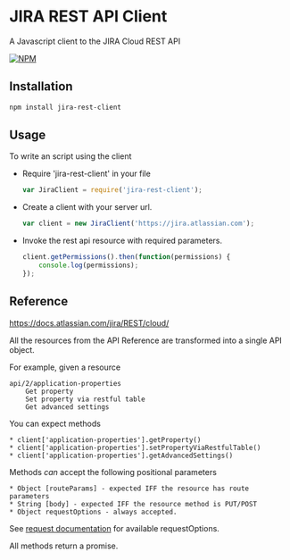 # JIRA REST API Client

A Javascript client to the JIRA Cloud REST API

[![NPM](https://nodei.co/npm/jira-rest-client.svg?downloads=true&downloadRank=true&stars=true)](https://nodei.co/npm/jira-rest-client/)

## Installation

```sh
npm install jira-rest-client
```

## Usage
To write an script using the client

  * Require 'jira-rest-client' in your file

    ```js
    var JiraClient = require('jira-rest-client');
    ```

  * Create a client with your server url.

    ```js
    var client = new JiraClient('https://jira.atlassian.com');
    ```

  * Invoke the rest api resource with required parameters.

    ```js
    client.getPermissions().then(function(permissions) {
        console.log(permissions);
    });
    ```

## Reference

https://docs.atlassian.com/jira/REST/cloud/

All the resources from the API Reference are transformed into a single API object.

For example, given a resource

    api/2/application-properties
        Get property
        Set property via restful table
        Get advanced settings

You can expect methods

    * client['application-properties'].getProperty()
    * client['application-properties'].setPropertyViaRestfulTable()
    * client['application-properties'].getAdvancedSettings()

Methods _can_ accept the following positional parameters

    * Object [routeParams] - expected IFF the resource has route parameters
    * String [body] - expected IFF the resource method is PUT/POST
    * Object requestOptions - always accepted.


See [request documentation](https://github.com/request/request#requestoptions-callback) for available requestOptions.

All methods return a promise.
